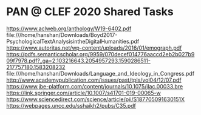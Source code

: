 # PAN @ CLEF 2020 Shared Tasks

https://www.aclweb.org/anthology/W19-6402.pdf
file:///home/hanshan/Downloads/Boyd2017-PsychologicalTextAnalysisintheDigitalHumanities.pdf
https://www.autoritas.net/wp-content/uploads/2016/01/emograph.pdf
https://pdfs.semanticscholar.org/9959/070decef014776aaccd2eb2b027b909f7978.pdf?_ga=2.103216643.2054957293.1590286511-217757180.1583208232
file:///home/hanshan/Downloads/Language_and_Ideology_in_Congress.pdf
http://www.academypublication.com/issues/past/tpls/vol04/12/07.pdf
https://www.jbe-platform.com/content/journals/10.1075/jlac.00033.bre
https://link.springer.com/article/10.1007/s41701-019-00065-w
https://www.sciencedirect.com/science/article/pii/S187705091630151X
https://webpages.uncc.edu/sshaikh2/pubs/C35.pdf

